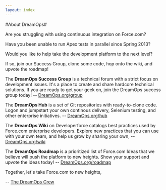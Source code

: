 ```yaml
---
layout: index
---
```


#About DreamOps#

Are you struggling with using continuous integration on Force.com?

Have you been unable to run Apex tests in parallel since Spring 2013? 

Would you like to help take the development platform to the next level? 

If so, join our Success Group, clone some code, hop onto the wiki, and upvote the roadmap!

The **DreamOps Success Group** is a technical forum with a strict focus on development issues. It's a place to create and share hardcore technical solutions. If you are ready to get your geek on, join the DreamOps success group today! -- [DreamOps.org/group](./group)

The **DreamOps Hub** is a set of Git repositories with ready-to-clone code. Logon and jumpstart your own continous delivery, Selenium testing, and other enterprise initiatives. -- [DreamOps.org/hub](./hub)

The **DreamOps Wiki** on Developerforce catalogs best practices used by Force.com enterprise developers. Explore new practices that  you can use with your own team, and help us grow by sharing your own, -- [DreamOps.org/wiki](./wiki)

The **DreamOps Roadmap** is a prioritized list of Force.com Ideas that we believe will push the platform to new heights. Show your support and upvote the ideas today! -- [DreamOps.org/roadmap](./roadmap)


Together, let's take Force.com to new heights, 

-- [The DreamOps Crew](http://wiki.developerforce.com/page/DreamOps_Crew)